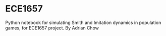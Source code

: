 # ECE1657
Python notebook for simulating Smith and Imitation dynamics in population games, for ECE1657 project.
By Adrian Chow
